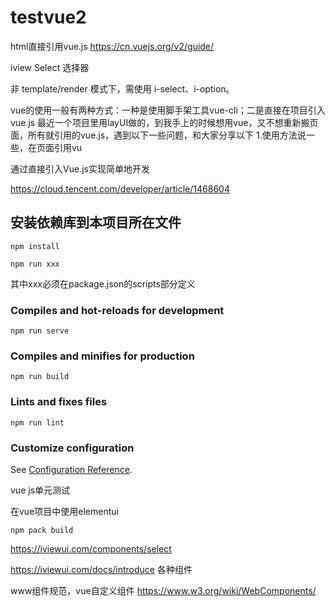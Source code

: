 # testvue2
html直接引用vue.js
https://cn.vuejs.org/v2/guide/

iview Select 选择器

非 template/render 模式下，需使用 i-select、i-option。



vue的使用一般有两种方式：一种是使用脚手架工具vue-cli；二是直接在项目引入vue.js 最近一个项目里用layUI做的，到我手上的时候想用vue，又不想重新搬页面，所有就引用的vue.js，遇到以下一些问题，和大家分享以下 1.使用方法说一些，在页面引用vu

通过直接引入Vue.js实现简单地开发

https://cloud.tencent.com/developer/article/1468604

## 安装依赖库到本项目所在文件
```
npm install
```
```
npm run xxx
```
其中xxx必须在package.json的scripts部分定义

### Compiles and hot-reloads for development
```
npm run serve
```

### Compiles and minifies for production
```
npm run build
```

### Lints and fixes files
```
npm run lint
```

### Customize configuration
See [Configuration Reference](https://cli.vuejs.org/config/).


vue js单元测试

在vue项目中使用elementui

`npm pack build`

https://iviewui.com/components/select

https://iviewui.com/docs/introduce
各种组件

www组件规范，vue自定义组件
https://www.w3.org/wiki/WebComponents/
